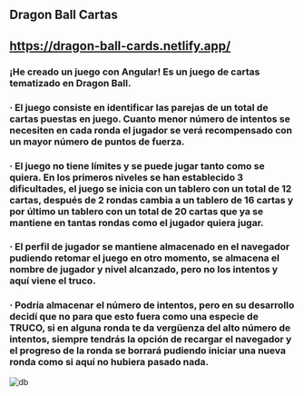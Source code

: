 ## Dragon Ball Cartas

## https://dragon-ball-cards.netlify.app/

### ¡He creado un juego con Angular! Es un juego de cartas tematizado en Dragon Ball.

### · El juego consiste en identificar las parejas de un total de cartas puestas en juego. Cuanto menor número de intentos se necesiten en cada ronda el jugador se verá recompensado con un mayor número de puntos de fuerza.
### · El juego no tiene límites y se puede jugar tanto como se quiera. En los primeros niveles se han establecido 3 dificultades, el juego se inicia con un tablero con un total de 12 cartas, después de 2 rondas cambia a un tablero de 16 cartas y por último un tablero con un total de 20 cartas que ya se mantiene en tantas rondas como el jugador quiera jugar.
### · El perfil de jugador se mantiene almacenado en el navegador pudiendo retomar el juego en otro momento, se almacena el nombre de jugador y nivel alcanzado, pero no los intentos y aquí viene el truco.
### · Podría almacenar el número de intentos, pero en su desarrollo decidí que no para que esto fuera como una especie de TRUCO, si en alguna ronda te da vergüenza del alto número de intentos, siempre tendrás la opción de recargar el navegador y el progreso de la ronda se borrará pudiendo iniciar una nueva ronda como si aquí no hubiera pasado nada.

![db](https://user-images.githubusercontent.com/75250742/188611868-9a73e4ae-1bfa-494f-bdb4-a2ddebc5a562.png)

